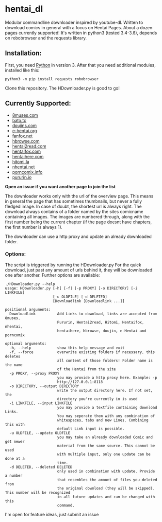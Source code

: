 # hentai_dl


Modular commandline downloader inspired by youtube-dl. Written to download comics in general with a focus on Hentai Pages. About a dozen pages currently supported!
It's written in python3 (tested 3.4-3.6), depends on robobrowser and the requests library.


## Installation:
First, you need [Python](https://www.python.org) in version 3. After that you need additional modules, installed like this:
```
python3 -m pip install requests robobrowser
```
Clone this repository. The HDownloader.py is good to go!


## Currently Supported:
* [8muses.com](https://8muses.com)
* [bato.to](http://bato.to)
* [doujins.com](http://doujins.com)
* [e-hentai.org](http://e-hentai.org)
* [fanfox.net](http://fanfox.net)
* [hbrowse.com](http://hbrowse.com)
* [hentai2read.com](https://hentai2read.com)
* [hentaifox.com](https://hentaifox.com)
* [hentaihere.com](http://hentaihere.com)
* [hitomi.la](http://hitomi.la)
* [nhentai.net](http://nhentai.net)
* [porncomix.info](http://www.porncomix.info)
* [pururin.io](http://pururin.io)

**Open an issue if you want another page to join the list**

The downloader works only with the url of the overview page. This means in general the page that has sometimes thumbnails, but never a fully fledged image. In case of doubt, the shortest url is always right.
The download always contains of a folder named by the sites comicname containing all images. The images are numbered through, along with the first number being the current chapter (if the page doesnt have chapters, the first number is always 1).

The downloader can use a http proxy and update an already downloaded folder.


### Options:
The script is triggered by running the HDownloader.py
For the quick download, just past any amount of urls behind it, they will be downloaded one after another. Further options are available:

```
./HDownloader.py --help
usage: HDownloader.py [-h] [-f] [-p PROXY] [-o DIRECTORY] [-i LINKFILE]
                      [-u OLDFILE] [-d DELETED]
                      [Downloadlink [Downloadlink ...]]

positional arguments:
  Downloadlink          Add Links to download, links are accepted from 8muses,
                        Pururin, Hentai2read, Hitomi, Hentaifox, nhentai,
                        hentaihere, hbrowse, doujin, e-Hentai and porncomix

optional arguments:
  -h, --help            show this help message and exit
  -f, --force           overwrite existing folders if necessary, this deletes
                        all content of those folders! Folder name is the name
                        of the Hentai from the site
  -p PROXY, --proxy PROXY
                        you may provide a http proxy here. Example: -p
                        http://127.0.0.1:8118
  -o DIRECTORY, --output DIRECTORY
                        write the output directory here. If not set, the
                        directory you're currently in is used
  -i LINKFILE, --input LINKFILE
                        you may provide a textfile containing download Links.
                        You may seperate them with any combination of
                        whitespaces, tabs and new Lines. Combining this with
                        default Link input is possible.
  -u OLDFILE, --update OLDFILE
                        you may take an already downloaded Comic and get newer
                        material from the same source. This cannot be used
                        with multiple input, only one update can be done at a
                        time.
  -d DELETED, --deleted DELETED
                        only used in combination with update. Provide a number
                        that resembles the amount of files you deleted from
                        the original download (they will be skipped). This number will be recognized
                        in all future updates and can be changed with this
                        command.
```

I'm open for feature ideas, just submit an issue
